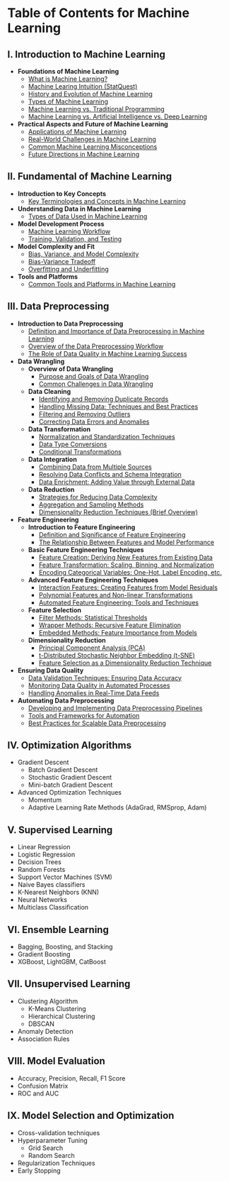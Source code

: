 # Table of Contents for Machine Learning

## I. Introduction to Machine Learning
- **Foundations of Machine Learning**
  - [What is Machine Learning?](https://github.com/yangshiteng/Data-Science-Learning-Path/blob/main/machine_learning/introduction_to_machine_learning/what_is_ml.md)
  - [Machine Learing Intuition (StatQuest)](https://github.com/yangshiteng/Data-Science-Learning-Path/blob/main/machine_learning/introduction_to_machine_learning/ml_intuition_statquest.md)
  - [History and Evolution of Machine Learning](https://github.com/yangshiteng/Data-Science-Learning-Path/blob/main/machine_learning/introduction_to_machine_learning/history_ml.md)
  - [Types of Machine Learning](https://github.com/yangshiteng/Data-Science-Learning-Path/blob/main/machine_learning/introduction_to_machine_learning/types_ml.md)
  - [Machine Learning vs. Traditional Programming](https://github.com/yangshiteng/Data-Science-Learning-Path/blob/main/machine_learning/introduction_to_machine_learning/ml_vs_traditional_programming.md)
  - [Machine Learning vs. Artificial Intelligence vs. Deep Learning](https://github.com/yangshiteng/Data-Science-Learning-Path/blob/main/machine_learning/introduction_to_machine_learning/ml_vs_ai_vs_dl.md)
- **Practical Aspects and Future of Machine Learning**
  - [Applications of Machine Learning](https://github.com/yangshiteng/Data-Science-Learning-Path/blob/main/machine_learning/introduction_to_machine_learning/application_ml.md)
  - [Real-World Challenges in Machine Learning](https://github.com/yangshiteng/Data-Science-Learning-Path/blob/main/machine_learning/introduction_to_machine_learning/real_world_challenges.md)
  - [Common Machine Learning Misconceptions](https://github.com/yangshiteng/Data-Science-Learning-Path/blob/main/machine_learning/introduction_to_machine_learning/common_ml_misconceptions.md)
  - [Future Directions in Machine Learning](https://github.com/yangshiteng/Data-Science-Learning-Path/blob/main/machine_learning/introduction_to_machine_learning/future_direction.md)
  
## II. Fundamental of Machine Learning
- **Introduction to Key Concepts**
  - [Key Terminologies and Concepts in Machine Learning](https://github.com/yangshiteng/Data-Science-Learning-Path/blob/main/machine_learning/fundamental_of_machine_learning/introduction_to_key_concepts.md)
- **Understanding Data in Machine Learning**
  - [Types of Data Used in Machine Learning](https://github.com/yangshiteng/Data-Science-Learning-Path/blob/main/machine_learning/fundamental_of_machine_learning/ml_data_type.md)  
- **Model Development Process**
  - [Machine Learning Workflow](https://github.com/yangshiteng/Data-Science-Learning-Path/blob/main/machine_learning/fundamental_of_machine_learning/ml_workflow.md)
  - [Training, Validation, and Testing](https://github.com/yangshiteng/Data-Science-Learning-Path/blob/main/machine_learning/fundamental_of_machine_learning/training_validation_testing.md)
- **Model Complexity and Fit**
  - [Bias, Variance, and Model Complexity](https://github.com/yangshiteng/Data-Science-Learning-Path/blob/main/machine_learning/fundamental_of_machine_learning/bias_variance_model_complex.md)
  - [Bias-Variance Tradeoff](https://github.com/yangshiteng/Data-Science-Learning-Path/blob/main/machine_learning/fundamental_of_machine_learning/bias_variance_tradeoff.md)
  - [Overfitting and Underfitting](https://github.com/yangshiteng/Data-Science-Learning-Path/blob/main/machine_learning/fundamental_of_machine_learning/over_fitting_under_fitting.md)
- **Tools and Platforms**
  - [Common Tools and Platforms in Machine Learning](https://github.com/yangshiteng/Data-Science-Learning-Path/blob/main/machine_learning/fundamental_of_machine_learning/common_tools_ml.md)

## III. Data Preprocessing 
- **Introduction to Data Preprocessing**
  - [Definition and Importance of Data Preprocessing in Machine Learning]()
  - [Overview of the Data Preprocessing Workflow]()
  - [The Role of Data Quality in Machine Learning Success]()
- **Data Wrangling**
  - **Overview of Data Wrangling**
    - [Purpose and Goals of Data Wrangling]()
    - [Common Challenges in Data Wrangling]()
  - **Data Cleaning**
    - [Identifying and Removing Duplicate Records]()
    - [Handling Missing Data: Techniques and Best Practices]()
    - [Filtering and Removing Outliers]()
    - [Correcting Data Errors and Anomalies]()
  - **Data Transformation**
    - [Normalization and Standardization Techniques]()
    - [Data Type Conversions]()
    - [Conditional Transformations]()
  - **Data Integration**
    - [Combining Data from Multiple Sources]()
    - [Resolving Data Conflicts and Schema Integration]()
    - [Data Enrichment: Adding Value through External Data]()
  - **Data Reduction**
    - [Strategies for Reducing Data Complexity]()
    - [Aggregation and Sampling Methods]()
    - [Dimensionality Reduction Techniques (Brief Overview)]()
- **Feature Engineering**
  - **Introduction to Feature Engineering**
    - [Definition and Significance of Feature Engineering]()
    - [The Relationship Between Features and Model Performance]()
  - **Basic Feature Engineering Techniques**
    - [Feature Creation: Deriving New Features from Existing Data]()
    - [Feature Transformation: Scaling, Binning, and Normalization]()
    - [Encoding Categorical Variables: One-Hot, Label Encoding, etc.]()
  - **Advanced Feature Engineering Techniques**
    - [Interaction Features: Creating Features from Model Residuals]()
    - [Polynomial Features and Non-linear Transformations]()
    - [Automated Feature Engineering: Tools and Techniques]()
  - **Feature Selection**
    - [Filter Methods: Statistical Thresholds]()
    - [Wrapper Methods: Recursive Feature Elimination]()
    - [Embedded Methods: Feature Importance from Models]()
  - **Dimensionality Reduction**
    - [Principal Component Analysis (PCA)](https://github.com/yangshiteng/Data-Science-Learning-Path/blob/main/machine_learning/data_preprocessing/PCA.md)
    - [t-Distributed Stochastic Neighbor Embedding (t-SNE)](https://github.com/yangshiteng/Data-Science-Learning-Path/blob/main/machine_learning/data_preprocessing/tSNE.md)
    - [Feature Selection as a Dimensionality Reduction Technique](https://github.com/yangshiteng/Data-Science-Learning-Path/blob/main/machine_learning/data_preprocessing/autoencoder.md)
- **Ensuring Data Quality**
  - [Data Validation Techniques: Ensuring Data Accuracy]()
  - [Monitoring Data Quality in Automated Processes]()
  - [Handling Anomalies in Real-Time Data Feeds]()
- **Automating Data Preprocessing**
  - [Developing and Implementing Data Preprocessing Pipelines]()
  - [Tools and Frameworks for Automation]()
  - [Best Practices for Scalable Data Preprocessing]()

## IV. Optimization Algorithms
- Gradient Descent
  - Batch Gradient Descent
  - Stochastic Gradient Descent
  - Mini-batch Gradient Descent
- Advanced Optimization Techniques
  - Momentum
  - Adaptive Learning Rate Methods (AdaGrad, RMSprop, Adam)

## V. Supervised Learning
- Linear Regression
- Logistic Regression
- Decision Trees
- Random Forests
- Support Vector Machines (SVM)
- Naive Bayes classifiers
- K-Nearest Neighbors (KNN)
- Neural Networks
- Multiclass Classification

## VI. Ensemble Learning
- Bagging, Boosting, and Stacking
- Gradient Boosting
- XGBoost, LightGBM, CatBoost

## VII. Unsupervised Learning
- Clustering Algorithm
  - K-Means Clustering
  - Hierarchical Clustering
  - DBSCAN
- Anomaly Detection
- Association Rules

## VIII. Model Evaluation
- Accuracy, Precision, Recall, F1 Score
- Confusion Matrix
- ROC and AUC

## IX. Model Selection and Optimization
- Cross-validation techniques
- Hyperparameter Tuning
  - Grid Search
  - Random Search
- Regularization Techniques
- Early Stopping
